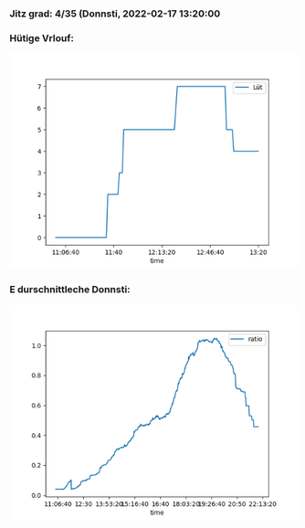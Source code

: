 ### Jitz grad: 4/35 (Donnsti, 2022-02-17 13:20:00

### Hütige Vrlouf:
![Graph](Today.png)

### E durschnittleche Donnsti:
![Graph](Donnsti.png)